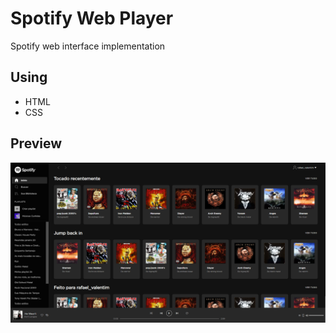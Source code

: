 # Spotify Web Player

Spotify web interface implementation

## Using

- HTML
- CSS

## Preview

![Spotify Interface HTML + CSS](https://github.com/rmvalentim/spotify-html-css/raw/master/img/spotify-interface.PNG)